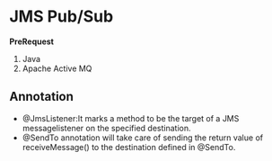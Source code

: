 # JMS Pub/Sub

**PreRequest**
1. Java
2. Apache Active MQ 
   
## Annotation

- @JmsListener:It marks a method to be the target of a JMS messagelistener on the specified destination.
- @SendTo annotation will take care of sending the return value of receiveMessage() to the destination defined in @SendTo.